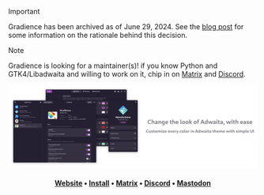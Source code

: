 > [!IMPORTANT]
> Gradience has been archived as of June 29, 2024. See the [blog post](https://daudix.one/blog/archiving-gradience/) for some information on the rationale behind this decision.

> [!NOTE]
> Gradience is looking for a maintainer(s)! if you know Python and GTK4/Libadwaita and willing to work on it, chip in on [Matrix](https://matrix.to/#/#Gradience:matrix.org) and [Discord](https://discord.com/invite/4njFDtfGEZ).

<div align="center">
  <a href="https://github.com/GradienceTeam/Gradience">
    <img src="https://github.com/GradienceTeam/Design/blob/main/Covers/cover.png" alt="Cover">
  </a>
<h4>
  <p>
    <a href="https://gradienceteam.github.io">Website</a> •
    <a href="https://flathub.org/apps/com.github.GradienceTeam.Gradience">Install</a> •
    <a href="https://matrix.to/#/#Gradience:matrix.org">Matrix</a> •
    <a href="https://discord.com/invite/4njFDtfGEZ">Discord</a> •
    <a rel="me" href="https://social.linux.pizza/@GradienceTeam">Mastodon</a>
  </p>
  </h4>
</div>
